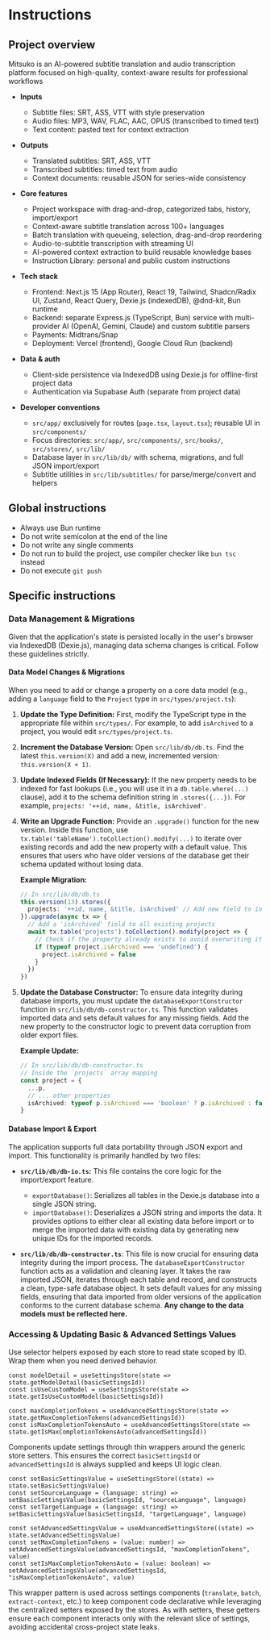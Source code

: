 # Instructions

## Project overview

Mitsuko is an AI-powered subtitle translation and audio transcription platform focused on high-quality, context-aware results for professional workflows

- **Inputs**
  - Subtitle files: SRT, ASS, VTT with style preservation
  - Audio files: MP3, WAV, FLAC, AAC, OPUS (transcribed to timed text)
  - Text content: pasted text for context extraction
- **Outputs**
  - Translated subtitles: SRT, ASS, VTT
  - Transcribed subtitles: timed text from audio
  - Context documents: reusable JSON for series-wide consistency

- **Core features**
  - Project workspace with drag-and-drop, categorized tabs, history, import/export
  - Context-aware subtitle translation across 100+ languages
  - Batch translation with queueing, selection, drag-and-drop reordering
  - Audio-to-subtitle transcription with streaming UI
  - AI-powered context extraction to build reusable knowledge bases
  - Instruction Library: personal and public custom instructions

- **Tech stack**
  - Frontend: Next.js 15 (App Router), React 19, Tailwind, Shadcn/Radix UI, Zustand, React Query, Dexie.js (indexedDB), @dnd-kit, Bun runtime
  - Backend: separate Express.js (TypeScript, Bun) service with multi-provider AI (OpenAI, Gemini, Claude) and custom subtitle parsers
  - Payments: Midtrans/Snap
  - Deployment: Vercel (frontend), Google Cloud Run (backend)

- **Data & auth**
  - Client-side persistence via IndexedDB using Dexie.js for offline-first project data
  - Authentication via Supabase Auth (separate from project data)

- **Developer conventions**
  - `src/app/` exclusively for routes (`page.tsx`, `layout.tsx`); reusable UI in `src/components/`
  - Focus directories: `src/app/`, `src/components/`, `src/hooks/`, `src/stores/`, `src/lib/`
  - Database layer in `src/lib/db/` with schema, migrations, and full JSON import/export
  - Subtitle utilities in `src/lib/subtitles/` for parse/merge/convert and helpers

## Global instructions

- Always use Bun runtime
- Do not write semicolon at the end of the line
- Do not write any single comments
- Do not run to build the project, use compiler checker like `bun tsc` instead
- Do not execute `git push`

## Specific instructions

### Data Management & Migrations

Given that the application's state is persisted locally in the user's browser via IndexedDB (Dexie.js), managing data schema changes is critical. Follow these guidelines strictly.

#### Data Model Changes & Migrations

When you need to add or change a property on a core data model (e.g., adding a `language` field to the `Project` type in `src/types/project.ts`):

1.  **Update the Type Definition:** First, modify the TypeScript type in the appropriate file within `src/types/`. For example, to add `isArchived` to a project, you would edit `src/types/project.ts`.

2.  **Increment the Database Version:** Open `src/lib/db/db.ts`. Find the latest `this.version(X)` and add a new, incremented version: `this.version(X + 1)`.

3.  **Update Indexed Fields (If Necessary):** If the new property needs to be indexed for fast lookups (i.e., you will use it in a `db.table.where(...)` clause), add it to the schema definition string in `.stores({...})`. For example, `projects: '++id, name, &title, isArchived'`.

4.  **Write an Upgrade Function:** Provide an `.upgrade()` function for the new version. Inside this function, use `tx.table('tableName').toCollection().modify(...)` to iterate over existing records and add the new property with a default value. This ensures that users who have older versions of the database get their schema updated without losing data.

    **Example Migration:**
    ```typescript
    // In src/lib/db/db.ts
    this.version(13).stores({
      projects: '++id, name, &title, isArchived' // Add new field to index
    }).upgrade(async tx => {
      // Add a 'isArchived' field to all existing projects
      await tx.table('projects').toCollection().modify(project => {
        // Check if the property already exists to avoid overwriting it
        if (typeof project.isArchived === 'undefined') {
          project.isArchived = false
        }
      })
    })
    ```

5.  **Update the Database Constructor:** To ensure data integrity during database imports, you must update the `databaseExportConstructor` function in `src/lib/db/db-constructor.ts`. This function validates imported data and sets default values for any missing fields. Add the new property to the constructor logic to prevent data corruption from older export files.

    **Example Update:**
    ```typescript
    // In src/lib/db/db-constructor.ts
    // Inside the `projects` array mapping
    const project = {
      ...p,
      // ... other properties
      isArchived: typeof p.isArchived === 'boolean' ? p.isArchived : false, // Add default value
    }
    ```

#### Database Import & Export

The application supports full data portability through JSON export and import. This functionality is primarily handled by two files:

-   **`src/lib/db/db-io.ts`:** This file contains the core logic for the import/export feature.
    -   `exportDatabase()`: Serializes all tables in the Dexie.js database into a single JSON string.
    -   `importDatabase()`: Deserializes a JSON string and imports the data. It provides options to either clear all existing data before import or to merge the imported data with existing data by generating new unique IDs for the imported records.

-   **`src/lib/db/db-constructor.ts`**: This file is now crucial for ensuring data integrity during the import process. The `databaseExportConstructor` function acts as a validation and cleaning layer. It takes the raw imported JSON, iterates through each table and record, and constructs a clean, type-safe database object. It sets default values for any missing fields, ensuring that data imported from older versions of the application conforms to the current database schema. **Any change to the data models must be reflected here.**

### Accessing & Updating Basic & Advanced Settings Values

Use selector helpers exposed by each store to read state scoped by ID. Wrap them when you need derived behavior.

```tsx
const modelDetail = useSettingsStore(state => state.getModelDetail(basicSettingsId))
const isUseCustomModel = useSettingsStore(state => state.getIsUseCustomModel(basicSettingsId))
```

```tsx
const maxCompletionTokens = useAdvancedSettingsStore(state => state.getMaxCompletionTokens(advancedSettingsId))
const isMaxCompletionTokensAuto = useAdvancedSettingsStore(state => state.getIsMaxCompletionTokensAuto(advancedSettingsId))
```

Components update settings through thin wrappers around the generic store setters. This ensures the correct `basicSettingsId` or `advancedSettingsId` is always supplied and keeps UI logic clean.

```tsx
const setBasicSettingsValue = useSettingsStore((state) => state.setBasicSettingsValue)
const setSourceLanguage = (language: string) => setBasicSettingsValue(basicSettingsId, "sourceLanguage", language)
const setTargetLanguage = (language: string) => setBasicSettingsValue(basicSettingsId, "targetLanguage", language)
```

```tsx
const setAdvancedSettingsValue = useAdvancedSettingsStore((state) => state.setAdvancedSettingsValue)
const setMaxCompletionTokens = (value: number) => setAdvancedSettingsValue(advancedSettingsId, "maxCompletionTokens", value)
const setIsMaxCompletionTokensAuto = (value: boolean) => setAdvancedSettingsValue(advancedSettingsId, "isMaxCompletionTokensAuto", value)
```

This wrapper pattern is used across settings components (`translate`, `batch`, `extract-context`, etc.) to keep component code declarative while leveraging the centralized setters exposed by the stores.
As with setters, these getters ensure each component interacts only with the relevant slice of settings, avoiding accidental cross-project state leaks.
